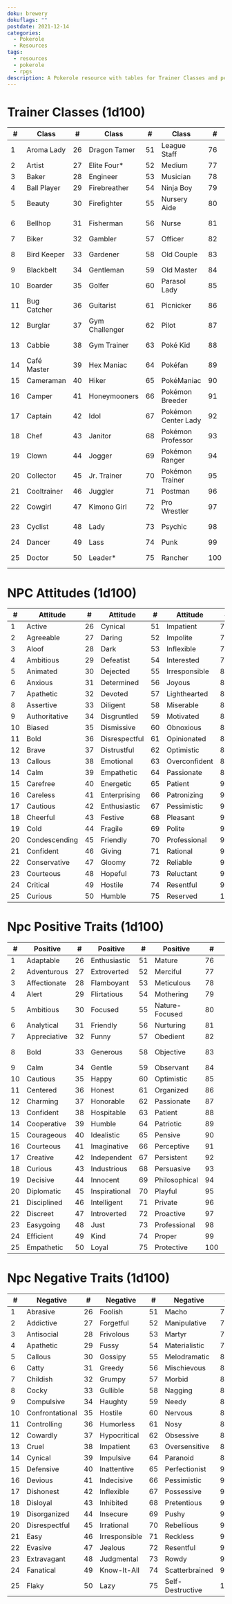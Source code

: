 ```yaml
---
doku: brewery
dokuflags: ""
postdate: 2021-12-14
categories:
  - Pokerole
  - Resources
tags:
  - resources
  - pokerole
  - rpgs
description: A Pokerole resource with tables for Trainer Classes and personality traits.
---
```

# Trainer Classes (1d100)

| #   | Class       | #   | Class          | #   | Class               | #   | Class         |
| --- | ----------- | --- | -------------- | --- | ------------------- | --- | ------------- |
| 1   | Aroma Lady  | 26  | Dragon Tamer   | 51  | League Staff        | 76  | Reporter      |
| 2   | Artist      | 27  | Elite Four*    | 52  | Medium              | 77  | Rich Boy      |
| 3   | Baker       | 28  | Engineer       | 53  | Musician            | 78  | Rival*        |
| 4   | Ball Player | 29  | Firebreather   | 54  | Ninja Boy           | 79  | Rocker        |
| 5   | Beauty      | 30  | Firefighter    | 55  | Nursery Aide        | 80  | Roller Skater |
| 6   | Bellhop     | 31  | Fisherman      | 56  | Nurse               | 81  | Ruin Maniac   |
| 7   | Biker       | 32  | Gambler        | 57  | Officer             | 82  | Sailor        |
| 8   | Bird Keeper | 33  | Gardener       | 58  | Old Couple          | 83  | School Kid    |
| 9   | Blackbelt   | 34  | Gentleman      | 59  | Old Master          | 84  | Scientist     |
| 10  | Boarder     | 35  | Golfer         | 60  | Parasol Lady        | 85  | Scuba Diver   |
| 11  | Bug Catcher | 36  | Guitarist      | 61  | Picnicker           | 86  | Socialite     |
| 12  | Burglar     | 37  | Gym Challenger | 62  | Pilot               | 87  | Street Thug   |
| 13  | Cabbie      | 38  | Gym Trainer    | 63  | Poké Kid            | 88  | Super Nerd    |
| 14  | Café Master | 39  | Hex Maniac     | 64  | Pokéfan             | 89  | Swimmer       |
| 15  | Cameraman   | 40  | Hiker          | 65  | PokéManiac          | 90  | Teacher       |
| 16  | Camper      | 41  | Honeymooners   | 66  | Pokémon Breeder     | 91  | Team Grunt    |
| 17  | Captain     | 42  | Idol           | 67  | Pokémon Center Lady | 92  | Tourist       |
| 18  | Chef        | 43  | Janitor        | 68  | Pokémon Professor   | 93  | Triathlete    |
| 19  | Clown       | 44  | Jogger         | 69  | Pokémon Ranger      | 94  | Tuber         |
| 20  | Collector   | 45  | Jr. Trainer    | 70  | Pokémon Trainer     | 95  | Twins         |
| 21  | Cooltrainer | 46  | Juggler        | 71  | Postman             | 96  | Waiter        |
| 22  | Cowgirl     | 47  | Kimono Girl    | 72  | Pro Wrestler        | 97  | Waitress      |
| 23  | Cyclist     | 48  | Lady           | 73  | Psychic             | 98  | Young Couple  |
| 24  | Dancer      | 49  | Lass           | 74  | Punk                | 99  | Youngster     |
| 25  | Doctor      | 50  | Leader*        | 75  | Rancher             | 100 | Youth Athlete |

# NPC Attitudes (1d100)

| #   | Attitude      | #   | Attitude      | #   | Attitude      | #   | Attitude       |
| --- | ------------- | --- | ------------- | --- | ------------- | --- | -------------- |
| 1   | Active        | 26  | Cynical       | 51  | Impatient     | 76  | Resilient      |
| 2   | Agreeable     | 27  | Daring        | 52  | Impolite      | 77  | Respectful     |
| 3   | Aloof         | 28  | Dark          | 53  | Inflexible    | 78  | Responsible    |
| 4   | Ambitious     | 29  | Defeatist     | 54  | Interested    | 79  | Selfish        |
| 5   | Animated      | 30  | Dejected      | 55  | Irresponsible | 80  | Selfless       |
| 6   | Anxious       | 31  | Determined    | 56  | Joyous        | 81  | Serious        |
| 7   | Apathetic     | 32  | Devoted       | 57  | Lighthearted  | 82  | Skeptical      |
| 8   | Assertive     | 33  | Diligent      | 58  | Miserable     | 83  | Snobby         |
| 9   | Authoritative | 34  | Disgruntled   | 59  | Motivated     | 84  | Somber         |
| 10  | Biased        | 35  | Dismissive    | 60  | Obnoxious     | 85  | Stubborn       |
| 11  | Bold          | 36  | Disrespectful | 61  | Opinionated   | 86  | Suspicious     |
| 12  | Brave         | 37  | Distrustful   | 62  | Optimistic    | 87  | Sympathetic    |
| 13  | Callous       | 38  | Emotional     | 63  | Overconfident | 88  | Thoughtful     |
| 14  | Calm          | 39  | Empathetic    | 64  | Passionate    | 89  | Timid          |
| 15  | Carefree      | 40  | Energetic     | 65  | Patient       | 90  | Trusting       |
| 16  | Careless      | 41  | Enterprising  | 66  | Patronizing   | 91  | Unapproachable |
| 17  | Cautious      | 42  | Enthusiastic  | 67  | Pessimistic   | 92  | Unassuming     |
| 18  | Cheerful      | 43  | Festive       | 68  | Pleasant      | 93  | Understanding  |
| 19  | Cold          | 44  | Fragile       | 69  | Polite        | 94  | Unenthusiastic |
| 20  | Condescending | 45  | Friendly      | 70  | Professional  | 95  | Unfriendly     |
| 21  | Confident     | 46  | Giving        | 71  | Rational      | 96  | Unprofessional |
| 22  | Conservative  | 47  | Gloomy        | 72  | Reliable      | 97  | Unrealistic    |
| 23  | Courteous     | 48  | Hopeful       | 73  | Reluctant     | 98  | Unwavering     |
| 24  | Critical      | 49  | Hostile       | 74  | Resentful     | 99  | Warm           |
| 25  | Curious       | 50  | Humble        | 75  | Reserved      | 100 | Withdrawn      |

# Npc Positive Traits (1d100)

| #   | Positive      | #   | Positive      | #   | Positive      | #   | Positive       |
| --- | ------------- | --- | ------------- | --- | ------------- | --- | -------------- |
| 1   | Adaptable | 26  | Enthusiastic | 51  | Mature | 76  | Quirky |
| 2   | Adventurous | 27  | Extroverted | 52  | Merciful | 77  | Resourceful |
| 3   | Affectionate | 28  | Flamboyant | 53  | Meticulous | 78  | Responsible |
| 4   | Alert | 29  | Flirtatious | 54  | Mothering | 79  | Sensible |
| 5   | Ambitious | 30  | Focused | 55  | Nature-Focused | 80  | Sensual |
| 6   | Analytical | 31  | Friendly | 56  | Nurturing | 81  | Sentimental |
| 7   | Appreciative | 32  | Funny | 57  | Obedient | 82  | Simple |
| 8   | Bold | 33  | Generous | 58  | Objective | 83  | Socially Aware |
| 9   | Calm | 34  | Gentle | 59  | Observant | 84  | Sophisticated |
| 10  | Cautious | 35  | Happy | 60  | Optimistic | 85  | Spiritual |
| 11  | Centered | 36  | Honest | 61  | Organized | 86  | Spontaneous |
| 12  | Charming | 37  | Honorable | 62  | Passionate | 87  | Spunky |
| 13  | Confident | 38  | Hospitable | 63  | Patient | 88  | Studious |
| 14  | Cooperative | 39  | Humble | 64  | Patriotic | 89  | Supportive |
| 15  | Courageous | 40  | Idealistic | 65  | Pensive | 90  | Talented |
| 16  | Courteous | 41  | Imaginative | 66  | Perceptive | 91  | Thrifty |
| 17  | Creative | 42  | Independent | 67  | Persistent | 92  | Tolerant |
| 18  | Curious | 43  | Industrious | 68  | Persuasive | 93  | Traditional |
| 19  | Decisive | 44  | Innocent | 69  | Philosophical | 94  | Trusting |
| 20  | Diplomatic | 45  | Inspirational | 70  | Playful | 95  | Uninhibited |
| 21  | Disciplined | 46  | Intelligent | 71  | Private | 96  | Unselfish |
| 22  | Discreet | 47  | Introverted | 72  | Proactive | 97  | Whimsical |
| 23  | Easygoing | 48  | Just | 73  | Professional | 98  | Wholesome |
| 24  | Efficient | 49  | Kind | 74  | Proper | 99  | Wise |
| 25  | Empathetic | 50  | Loyal | 75  | Protective | 100 | Witty |

# Npc Negative Traits (1d100)

| #   | Negative        | #   | Negative      | #   | Negative         | #   | Negative       |
| --- | --------------- | --- | ------------- | --- | ---------------- | --- | -------------- |
| 1   | Abrasive        | 26  | Foolish       | 51  | Macho            | 76  | Self-Indulgent |
| 2   | Addictive       | 27  | Forgetful     | 52  | Manipulative     | 77  | Selfish        |
| 3   | Antisocial      | 28  | Frivolous     | 53  | Martyr           | 78  | Sleazy         |
| 4   | Apathetic       | 29  | Fussy         | 54  | Materialistic    | 79  | Spoiled        |
| 5   | Callous         | 30  | Gossipy       | 55  | Melodramatic     | 80  | Stingy         |
| 6   | Catty           | 31  | Greedy        | 56  | Mischievous      | 81  | Stubborn       |
| 7   | Childish        | 32  | Grumpy        | 57  | Morbid           | 82  | Subservient    |
| 8   | Cocky           | 33  | Gullible      | 58  | Nagging          | 83  | Superstitious  |
| 9   | Compulsive      | 34  | Haughty       | 59  | Needy            | 84  | Suspicious     |
| 10  | Confrontational | 35  | Hostile       | 60  | Nervous          | 85  | Tactless       |
| 11  | Controlling     | 36  | Humorless     | 61  | Nosy             | 86  | Temperamental  |
| 12  | Cowardly        | 37  | Hypocritical  | 62  | Obsessive        | 87  | Timid          |
| 13  | Cruel           | 38  | Impatient     | 63  | Oversensitive    | 88  | Unethical      |
| 14  | Cynical         | 39  | Impulsive     | 64  | Paranoid         | 89  | Ungrateful     |
| 15  | Defensive       | 40  | Inattentive   | 65  | Perfectionist    | 90  | Unintelligent  |
| 16  | Devious         | 41  | Indecisive    | 66  | Pessimistic      | 91  | Vain           |
| 17  | Dishonest       | 42  | Inflexible    | 67  | Possessive       | 92  | Verbose        |
| 18  | Disloyal        | 43  | Inhibited     | 68  | Pretentious      | 93  | Vindictive     |
| 19  | Disorganized    | 44  | Insecure      | 69  | Pushy            | 94  | Violent        |
| 20  | Disrespectful   | 45  | Irrational    | 70  | Rebellious       | 95  | Volatile       |
| 21  | Easy            | 46  | Irresponsible | 71  | Reckless         | 96  | Weak-Willed    |
| 22  | Evasive         | 47  | Jealous       | 72  | Resentful        | 97  | Whiny          |
| 23  | Extravagant     | 48  | Judgmental    | 73  | Rowdy            | 98  | Withdrawn      |
| 24  | Fanatical       | 49  | Know-It-All   | 74  | Scatterbrained   | 99  | Workaholic     |
| 25  | Flaky           | 50  | Lazy          | 75  | Self-Destructive | 100 | Worrywart      |

